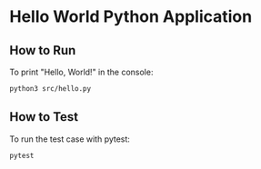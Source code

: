 # Hello World Python Application

## How to Run

To print "Hello, World!" in the console:

```bash
python3 src/hello.py
```

## How to Test

To run the test case with pytest:

```bash
pytest
```
